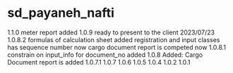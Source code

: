 # sd_payaneh_nafti
1.1.0
    meter report added
1.0.9
    ready to present to the client 2023/07/23
1.0.8.2
    formulas of calculation sheet added
    registration and input classes has sequence number now
    cargo document report is competed now
1.0.8.1
    constrain on input_info for document_no added
1.0.8
    Added: Cargo Document report is added
1.0.7.1
1.0.7
1.0.6
1.0.5
1.0.4
1.0.2
1.0.1